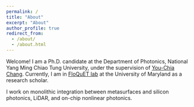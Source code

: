 ```yaml
---
permalink: /
title: "About"
excerpt: "About"
author_profile: true
redirect_from: 
  - /about/
  - /about.html
---
```

Welcome! I am a Ph.D. candidate at the Department of Photonics, National Yang Ming Chiao Tung University, under the supervision of [You-Chia Chang](https://nycusng.web.nycu.edu.tw/pi/). Currently, I am in [FloQuET lab](https://floquet.umd.edu/) at the University of Maryland as a research scholar.

I work on monolithic integration between metasurfaces and silicon photonics, LiDAR, and on-chip nonlinear photonics.
